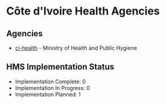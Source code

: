 # Côte d'Ivoire Health Agencies

## Agencies

- [ci-health](ci-health/index.md) - Ministry of Health and Public Hygiene

## HMS Implementation Status

- Implementation Complete: 0
- Implementation In Progress: 0
- Implementation Planned: 1
